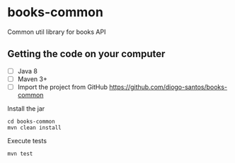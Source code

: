 # books-common
Common util library for books API

## Getting the code on your computer
- [ ] Java 8
- [ ] Maven 3+
- [ ] Import the project from GitHub https://github.com/diogo-santos/books-common

Install the jar
```
cd books-common
mvn clean install
```

Execute tests
```
mvn test
```
